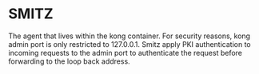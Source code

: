 # SMITZ

The agent that lives within the kong container. For security reasons, kong admin port is only restricted to 127.0.0.1. Smitz apply PKI authentication to incoming requests to the admin port to authenticate the request before forwarding to the loop back address.



